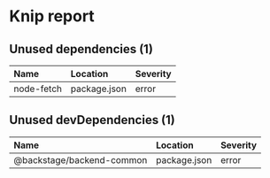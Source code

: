 # Knip report

## Unused dependencies (1)

| Name       | Location     | Severity |
| :--------- | :----------- | :------- |
| node-fetch | package.json | error    |

## Unused devDependencies (1)

| Name                      | Location     | Severity |
| :------------------------ | :----------- | :------- |
| @backstage/backend-common | package.json | error    |

